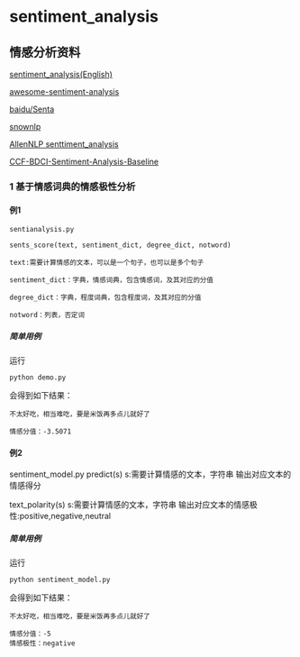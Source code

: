 # sentiment_analysis

## 情感分析资料

[sentiment_analysis(English)](https://github.com/sebastianruder/NLP-progress/blob/master/english/sentiment_analysis.md)

[awesome-sentiment-analysis](https://github.com/xiamx/awesome-sentiment-analysis)

[baidu/Senta](https://github.com/baidu/Senta)

[snownlp](https://github.com/isnowfy/snownlp)

[AllenNLP senttiment_analysis](https://mp.weixin.qq.com/s?__biz=MzA3MzI4MjgzMw==&mid=2650750932&idx=3&sn=30b8412c4d612f52ae5f0c42ae001b07&chksm=871afbaab06d72bc110e2c73eb70b56d5b56acf98faa4bd5f94f5c8cfc91c4e894e5b9c16597&scene=21#wechat_redirect)

[CCF-BDCI-Sentiment-Analysis-Baseline](https://github.com/guoday/CCF-BDCI-Sentiment-Analysis-Baseline)

### 1 基于情感词典的情感极性分析
  #### 例1

    sentianalysis.py

    sents_score(text, sentiment_dict, degree_dict, notword)

    text:需要计算情感的文本，可以是一个句子，也可以是多个句子

    sentiment_dict：字典，情感词典，包含情感词，及其对应的分值

    degree_dict：字典，程度词典，包含程度词，及其对应的分值

    notword：列表，否定词

  ##### 简单用例

  运行

    python demo.py

  会得到如下结果：

    不太好吃，相当难吃，要是米饭再多点儿就好了

    情感分值：-3.5071

  #### 例2
  sentiment_model.py
  predict(s)
  s:需要计算情感的文本，字符串
  输出对应文本的情感得分
  
  text_polarity(s)
  s:需要计算情感的文本，字符串
  输出对应文本的情感极性:positive,negative,neutral
  
  ##### 简单用例

  运行

    python sentiment_model.py

  会得到如下结果：

    不太好吃，相当难吃，要是米饭再多点儿就好了

    情感分值：-5
    情感极性：negative